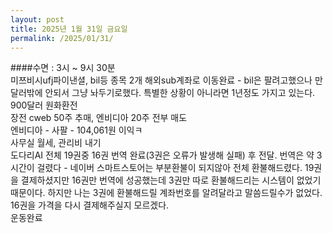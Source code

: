 ```yaml
---
layout: post
title: 2025년 1월 31일 금요일
permalink: /2025/01/31/
---
```

####수면 : 3시 ~ 9시 30분<br/>
미쯔비시ufj파이낸셜, bil등 종목 2개 해외sub계좌로 이동완료 - bil은 팔려고했으나 만달러밖에 안되서 그냥 놔두기로했다. 특별한 상황이 아니라면 1년정도 가지고 있는다.<br/>
900달러 원화환전<br/>
장전 cweb 50주 추매, 엔비디아 20주 전부 매도<br/>
엔비디아 - 사팔 - 104,061원 이익ㅋ<br/>
사무실 월세, 관리비 내기<br/>
도다리AI 전체 19권중 16권 번역 완료(3권은 오류가 발생해 실패) 후 전달. 번역은 약 3시간이 걸렸다 - 네이버 스마트스토어는 부분환불이 되지않아 전체 환불해드렸다. 19권을 결제하셨지만 16권만 번역에 성공했는데 3권만 따로 환불해드리는 시스템이 없었기 때문이다. 하지만 나는 3권에 환불해드릴 계좌번호를 알려달라고 말씀드릴수가 없었다. 16권을 가격을 다시 결제해주실지 모르겠다.<br/>
운동완료